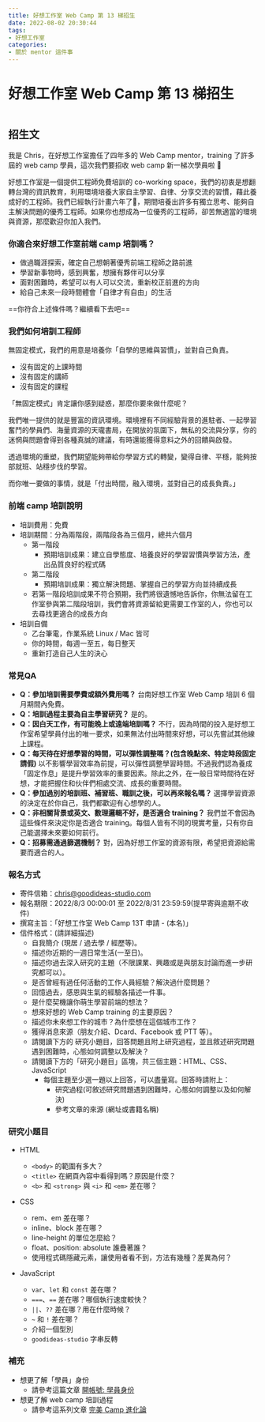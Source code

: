 ```yaml
---
title: 好想工作室 Web Camp 第 13 梯招生
date: 2022-08-02 20:30:44
tags:
- 好想工作室
categories:
- 關於 mentor 這件事
---
```


# 好想工作室 Web Camp 第 13 梯招生

<style>
.logo {
  display: block;
  margin: auto;
  width: 500x;
}
</style>

<img class="logo" src="https://i.imgur.com/X2ckpS3.jpg" alt="">

## 招生文

我是 Chris，在好想工作室擔任了四年多的 Web Camp mentor，training 了許多屆的 web camp 學員，這次我們要招收 web camp 新一梯次學員啦 🎉



好想工作室是一個提供工程師免費培訓的 co-working space，我們的初衷是想翻轉台灣的資訊教育，利用環境培養大家自主學習、自律、分享交流的習慣，藉此養成好的工程師。我們已經執行計畫六年了🎉，期間培養出許多有獨立思考、能夠自主解決問題的優秀工程師。如果你也想成為一位優秀的工程師，卻苦無適當的環境與資源，那麼歡迎你加入我們。

### 你適合來好想工作室前端 camp 培訓嗎？
- 做過職涯探索，確定自己想朝著優秀前端工程師之路前進
- 學習新事物時，感到興奮，想擁有夥伴可以分享
- 面對困難時，希望可以有人可以交流，重新校正前進的方向
- 給自己未來一段時間體會「自律才有自由」的生活

==你符合上述條件嗎？繼續看下去吧==


### 我們如何培訓工程師
無固定模式，我們的用意是培養你「自學的思維與習慣」，並對自己負責。
- 沒有固定的上課時間
- 沒有固定的講師
- 沒有固定的課程

「無固定模式」肯定讓你感到疑惑，那麼你要來做什麼呢？

我們唯一提供的就是豐富的資訊環境。環境裡有不同經驗背景的進駐者、一起學習奮鬥的學員們、海量資源的天瓏書局，在開放的氛圍下，無私的交流與分享，你的迷惘與問題會得到各種真誠的建議，有時還能獲得意料之外的回饋與啟發。

透過環境的重塑，我們期望能夠帶給你學習方式的轉變，變得自律、平穩，能夠按部就班、站穩步伐的學習。

而你唯一要做的事情，就是「付出時間，融入環境，並對自己的成長負責。」

### 前端 camp 培訓說明
- 培訓費用：免費
- 培訓期間：分為兩階段，兩階段各為三個月，總共六個月
    - 第一階段
        - 預期培訓成果：建立自學態度、培養良好的學習習慣與學習方法，產出品質良好的程式碼
    - 第二階段
        - 預期培訓成果：獨立解決問題、掌握自己的學習方向並持續成長
    - 若第一階段培訓成果不符合預期，我們將很遺憾地告訴你，你無法留在工作室參與第二階段培訓，我們會將資源留給更需要工作室的人，你也可以去尋找更適合的成長方向
- 培訓自備
    - 乙台筆電，作業系統 Linux / Mac 皆可
    - 你的時間，每週一至五，每日整天
    - 重新打造自己人生的決心

<!-- ### ~~培訓過程，可能會有的內在聲音~~

有一些歷屆學長姐常常面臨的疑惑，有可能也會是你會有的內在聲音。

- 🐶：我的英文能力不好，閱讀英文文件好吃力，看一行，不懂兩行
- 我的英文能力不好，可以成功學會寫程式嗎？
- 英文不是成為工程師的必要條件，隨著閱讀足夠多的英文文件，可以增加英文的閱讀能力與認識的單字，雖然口說能力不會增加太多，但是可以隨著自學寫程式增進。
- 🐼：之前在別的培訓機構學過一些內容了，進到工作室，需要讓自己歸零，重新學一次，我有一點擔心原地踏步
- 🐭：我學的好慢，同期進來的夥伴們，都已經學到框架了，我還在切版，我是不是不適合這條路呢？
- 🐯：工作室給予我良好的環境，但並沒有進行工作媒合，我有點沒信心，我可以找到工作嗎？
- 🐮：mentor 給我的建議，我有些迷惑，我該怎麼跟他取得共識呢？

當你面臨這些疑惑，工作室有許多不同背景、經驗的夥伴願意給你最真誠的建議。
~~但事在人為，你願意努力保持正向，並相信自己嗎？你願意面對挑戰嗎？~~


==如果你對我們有初步了解了，也願意面對挑戰，想與我們一起成長，就來報名吧== -->

### 常見QA

- **Q：參加培訓需要學費或額外費用嗎？**
    台南好想工作室 Web Camp 培訓 6 個月期間內免費。
- **Q：培訓過程主要為自主學習研究？**
    是的。
- **Q：因白天工作，有可能晚上或遠端培訓嗎？**
    不行，因為時間的投入是好想工作室希望學員付出的唯一要求，如果無法付出時間來好想，可以先嘗試其他線上課程。
- **Q：每天待在好想學習的時間，可以彈性調整嗎？(包含晚點來、特定時段固定請假)**
    以不影響學習效率為前提，可以彈性調整學習時間。不過我們認為養成「固定作息」是提升學習效率的重要因素。除此之外，在一般日常時間待在好想，才能把握住和伙伴們相處交流、成長的重要時間。
- **Q：參加過別的培訓班、補習班、職訓之後，可以再來報名嗎？**
    選擇學習資源的決定在於你自己，我們都歡迎有心想學的人。
- **Q：非相關背景或英文、數理邏輯不好，是否適合 training？**
    我們並不會因為這些條件來決定你是否適合 training。每個人皆有不同的現實考量，只有你自己能選擇未來要如何前行。
- **Q：招募需通過篩選機制？**
    對，因為好想工作室的資源有限，希望把資源給需要而適合的人。


### 報名方式
- 寄件信箱：chris@goodideas-studio.com
- 報名期限：2022/8/3 00:00:01 至 2022/8/31 23:59:59(提早寄與逾期不收件)
- 撰寫主旨：「好想工作室 Web Camp 13T 申請 - (本名)」
- 信件格式：(請詳細描述)
    - 自我簡介 (現居 / 過去學 / 經歷等)。
    - 描述你近期的一週日常生活(一至日)。
    - 描述你過去深入研究的主題（不限課業、興趣或是與朋友討論而進一步研究都可以）。
    - 是否曾經有過任何活動的工作人員經驗？解決過什麼問題？
    - 回憶過去，感恩與生氣的經驗各描述一件事。
    - 是什麼契機讓你萌生學習前端的想法？
    - 想來好想的 Web Camp training 的主要原因？
    - 描述你未來想工作的城市？為什麼想在這個城市工作？
    - 獲得消息來源（朋友介紹、Dcard、Facebook 或 PTT 等）。
    - 請閱讀下方的 研究小題目，回答問題且附上研究過程，並且敘述研究問題遇到困難時，心態如何調整以及解決？
    - 請閱讀下方的「研究小題目」區塊，共三個主題：HTML、CSS、JavaScript
        - 每個主題至少選一題以上回答，可以盡量寫。回答時請附上：
            - 研究過程(可敘述研究問題遇到困難時，心態如何調整以及如何解決)
            - 參考文章的來源 (網址或書籍名稱)

### 研究小題目
- HTML
    - `<body>` 的範圍有多大？
    - `<title>` 在網頁內容中看得到嗎？原因是什麼？
    - `<b>` 和 `<strong>` 與 `<i>` 和 `<em>` 差在哪？

- CSS
    - rem、em 差在哪？
    - inline、block 差在哪？
    - line-height 的單位怎麼給？
    - float、position: absolute 誰疊著誰？
    - 使用程式碼隱藏元素，讓使用者看不到，方法有幾種？差異為何？

- JavaScript
    - `var`、`let` 和 `const` 差在哪？
    - `===`、`==` 差在哪？哪個執行速度較快？
    - `||`、`??` 差在哪？用在什麼時候？
    - `~` 和 `!` 差在哪？
    - 介紹一個型別
    - `goodideas-studio` 字串反轉



### 補充
- 想更了解「學員」身份
    - 請參考這篇文章 [開帳號: 學員身份](https://ithelp.ithome.com.tw/articles/10241670)
- 想更了解 web camp 培訓過程
    - 請參考這系列文章 [完美 Camp 進化論](https://ithelp.ithome.com.tw/users/20107637/ironman/3641)

